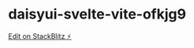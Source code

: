 # daisyui-svelte-vite-ofkjg9

[Edit on StackBlitz ⚡️](https://stackblitz.com/edit/daisyui-svelte-vite-ofkjg9)